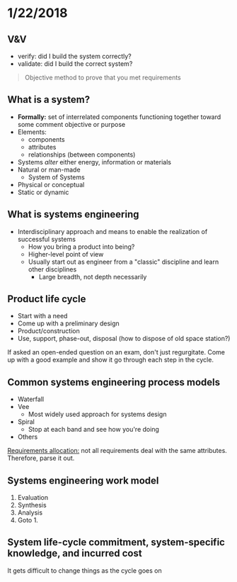 # 1/22/2018

## V&V
- verify: did I build the system correctly?
- validate: did I build the correct system?

> Objective method to prove that you met requirements

## What is a system?

- **Formally:** set of interrelated components functioning together toward some comment objective or purpose
- Elements:
  - components
  - attributes
  - relationships (between components)
- Systems *alter* either energy, information or materials
- Natural or man-made
  - System of Systems
- Physical or conceptual
- Static or dynamic

## What is systems engineering
- Interdisciplinary approach and means to enable the realization of
successful systems
  - How you bring a product into being?
  - Higher-level point of view
  - Usually start out as engineer from a "classic" discipline and
  learn other disciplines
     - Large breadth, not depth necessarily

## Product life cycle
- Start with a need
- Come up with a preliminary design
- Product/construction
- Use, support, phase-out, disposal (how to dispose of old space
station?)

If asked an open-ended question on an exam, don't just regurgitate. Come
up with a good example and show it go through each step in the cycle.

## Common systems engineering process models
- Waterfall
- Vee
  - Most widely used approach for systems design
- Spiral
  - Stop at each band and see how you're doing
- Others


<u>Requirements allocation:</u> not all requirements deal with the same
attributes. Therefore, parse it out.

## Systems engineering work model
1. Evaluation
2. Synthesis
3. Analysis
4. Goto 1.

## System life-cycle commitment, system-specific knowledge, and incurred cost

It gets difficult to change things as the cycle goes on
